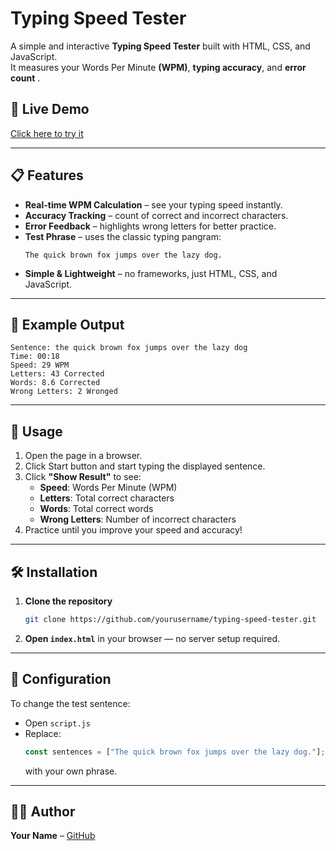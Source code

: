 # Typing Speed Tester

A simple and interactive **Typing Speed Tester** built with HTML, CSS, and JavaScript.  
It measures your Words Per Minute **(WPM)**, **typing accuracy**, and **error count** .

## 🚀 Live Demo
[Click here to try it](https://haiderali0509.github.io/Typing-Speed-Tester/)

---

## 📋 Features

- **Real-time WPM Calculation** – see your typing speed instantly.
- **Accuracy Tracking** – count of correct and incorrect characters.
- **Error Feedback** – highlights wrong letters for better practice.
- **Test Phrase** – uses the classic typing pangram:
  ```
  The quick brown fox jumps over the lazy dog.
  ```
- **Simple & Lightweight** – no frameworks, just HTML, CSS, and JavaScript.

---
## 📜 Example Output

```
Sentence: the quick brown fox jumps over the lazy dog
Time: 00:18
Speed: 29 WPM
Letters: 43 Corrected
Words: 8.6 Corrected
Wrong Letters: 2 Wronged
```

---
## 📖 Usage

1. Open the page in a browser.
2. Click Start button and start typing the displayed sentence.
3. Click **"Show Result"** to see:
   - **Speed**: Words Per Minute (WPM)
   - **Letters**: Total correct characters
   - **Words**: Total correct words
   - **Wrong Letters**: Number of incorrect characters
4. Practice until you improve your speed and accuracy!

---

## 🛠 Installation

1. **Clone the repository**
   ```bash
   git clone https://github.com/yourusername/typing-speed-tester.git
   ```
2. **Open `index.html`** in your browser — no server setup required.

---

## 🔧 Configuration

To change the test sentence:
- Open `script.js`
- Replace:
  ```javascript
  const sentences = ["The quick brown fox jumps over the lazy dog."];
  ```
  with your own phrase.

---

## 🧑‍💻 Author
**Your Name** – [GitHub](https://github.com/haiderali0509)
